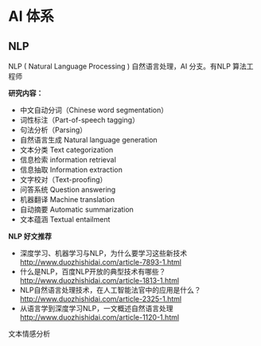 # AI 体系

## NLP

NLP ( Natural Language Processing ) 自然语言处理，AI 分支。有NLP 算法工程师

**研究内容：**

- 中文自动分词（Chinese word segmentation）
- 词性标注（Part-of-speech tagging）
- 句法分析（Parsing）
- 自然语言生成 Natural language generation
- 文本分类 Text categorization
- 信息检索 information retrieval
- 信息抽取 Information extraction
- 文字校对（Text-proofing）
- 问答系统 Question answering
- 机器翻译 Machine translation 
- 自动摘要 Automatic summarization
- 文本蕴涵 Textual entailment



**NLP 好文推荐**

- 深度学习、机器学习与NLP，为什么要学习这些新技术
  http://www.duozhishidai.com/article-7893-1.html
- 什么是NLP，百度NLP开放的典型技术有哪些？
  http://www.duozhishidai.com/article-1813-1.html
- NLP自然语言处理技术，在人工智能法官中的应用是什么？
  http://www.duozhishidai.com/article-2325-1.html
- 从语言学到深度学习NLP，一文概述自然语言处理
  http://www.duozhishidai.com/article-1120-1.html

文本情感分析